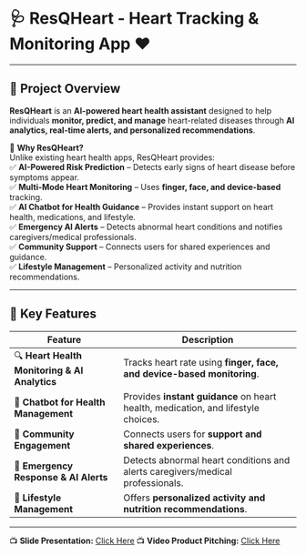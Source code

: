 # 🩺 ResQHeart - Heart Tracking & Monitoring App ❤️

---

## 🎯 **Project Overview**
**ResQHeart** is an **AI-powered heart health assistant** designed to help individuals **monitor, predict, and manage** heart-related diseases through **AI analytics, real-time alerts, and personalized recommendations**.  

🔹 **Why ResQHeart?**  
Unlike existing heart health apps, ResQHeart provides:  
✅ **AI-Powered Risk Prediction** – Detects early signs of heart disease before symptoms appear.  
✅ **Multi-Mode Heart Monitoring** – Uses **finger, face, and device-based** tracking.  
✅ **AI Chatbot for Health Guidance** – Provides instant support on heart health, medications, and lifestyle.  
✅ **Emergency AI Alerts** – Detects abnormal heart conditions and notifies caregivers/medical professionals.  
✅ **Community Support** – Connects users for shared experiences and guidance.  
✅ **Lifestyle Management** – Personalized activity and nutrition recommendations.

---

## 📲 **Key Features**
| Feature | Description |
|---------|------------|
| 🔍 **Heart Health Monitoring & AI Analytics** | Tracks heart rate using **finger, face, and device-based monitoring**. |
| 🤖 **Chatbot for Health Management** | Provides **instant guidance** on heart health, medication, and lifestyle choices. |
| 🏥 **Community Engagement** | Connects users for **support and shared experiences**. |
| 🚨 **Emergency Response & AI Alerts** | Detects abnormal heart conditions and alerts caregivers/medical professionals. |
| 🏃 **Lifestyle Management** | Offers **personalized activity and nutrition recommendations**. |

---
📺 **Slide Presentation:** [Click Here](https://www.canva.com/design/DAGiiHP5W0g/okMKSFFL_2sSAkrTbB2TFQ/edit)
📺 **Video Product Pitching:** [Click Here](https://youtu.be/10NHqE27LIE?si=5HtZVjr8gbp_3Mw4)
